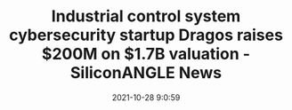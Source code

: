 ---
"title": "Industrial control system cybersecurity startup Dragos raises $200M on $1.7B valuation - SiliconANGLE News"
"date": "2021-10-28 9:0:59"
"feed_name": "GOOGLENEWSINDUSTRIAL"
"feed_website": "https://news.google.com/search?q=industrial%2Bincident&hl=en-US&gl=US&ceid=US:en"
"feed_rss": "https://news.google.com/rss/search?q=industrial%2Bincident&hl=en-US&gl=US&ceid=US:en"
"link": "https://siliconangle.com/2021/10/28/ics-cybersecurity-startup-dragos-raises-200m-1-7b-unicorn-valuation/"
"source": "{'href': 'https://siliconangle.com', 'title': 'SiliconANGLE News'}"
"file": "_posts/2021-1-1-35652b8a48c8ec3d50c633bb692ac1cb09ec005c.md"
"accident": "0"
"drilling": "0"
"dead": "0"
"injured": "0"
"arrested": "0"
"place": "unknown place"
"where": "unknown site"
"causes": "unknown"
"place_uri": "unknown place"
---